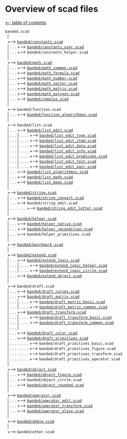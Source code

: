 Overview of scad files
======================

[<-- table of contents](contents.md)

`banded.scad`\
` `|\
` `+--> [`banded/constants.scad`](constants.md "Define some constants")\
` `| . . . +--> [`banded/constants_user.scad`](constants.md#customizable-auxiliary-constants- "Customizable auxiliary constants")\
` `| . . . +--> `banded/constants_helper.scad`\
` `|\
` `+--> [`banded/math.scad`](math.md "Math functions")\
` `| . . . +--> [`banded/math_common.scad`](math.md#more-math-functions- "Various common math functions")\
` `| . . . +--> [`banded/math_formula.scad`](math.md#formula-functions- "Formula functions")\
` `| . . . +--> [`banded/math_number.scad`](math.md#number-functions- "Number functions")\
` `| . . . +--> [`banded/math_vector.scad`](math_vector.md "Vector operations")\
` `| . . . +--> [`banded/math_matrix.scad`](math_matrix.md "Matrix operations")\
` `| . . . +--> [`banded/math_polygon.scad`](math_matrix.md#polygones-and-lines- "Polygones and lines operations")\
` `| . . . +--> [`banded/complex.scad`](math_complex.md "Working with complex numbers")\
` `|\
` `+--> `banded/function.scad`\
` `| . . . +--> [`banded/function_algorithmus.scad`](function.md "Algorithmus with function literals")\
` `|\
` `+--> `banded/list.scad`\
` `| . . . +--> [`banded/list_edit.scad`](list.md "Editing lists")\
` `| . . . | . . . . +--> [`banded/list_edit_type.scad`](list.md#different-type-of-data- "Type-dependent access to the content of lists")\
` `| . . . | . . . . +--> [`banded/list_edit_item.scad`](list.md#edit-list-independent-from-the-data- "Edit list independent from the data")\
` `| . . . | . . . . +--> [`banded/list_edit_data.scad`](list.md#edit-list-with-use-of-data-depend-on-type- "Edit list with use of data, type-dependent")\
` `| . . . | . . . . +--> [`banded/list_edit_info.scad`](list.md#get-data-from-list- "Get data from list with use of data, type-dependent")\
` `| . . . | . . . . +--> [`banded/list_edit_predicate.scad`](list.md#edit-list-use-function-literal-on-data- "Edit list, use function literal on data")\
` `| . . . | . . . . +--> [`banded/list_edit_test.scad`](list.md##test-entries-of-lists- "Test entries of lists")\
` `| . . . | . . . . +--> [`banded/list_edit_pair.scad`](list.md#pair-functions- "Pair functions - key-value-pair")\
` `| . . . +--> [`banded/list_algorithmus.scad`](list_math.md#algorithm-on-lists- "Algorithm on lists")\
` `| . . . +--> [`banded/list_math.scad`](list.md#math-operation-on_each-list-element- "Math operation on each list element")\
` `| . . . +--> [`banded/list_mean.scad`](list_mean.md "Calculating mean")\
` `|\
` `+--> [`banded/string.scad`](string.md "Functions for edit and convert strings")\
` `| . . . +--> [`banded/string_convert.scad`](string.md#convert-strings- "Convert strings")\
` `| . . . +--> `banded/string_edit.scad`\
` `| . . . . . . . +--> [`banded/string_edit_letter.scad`](string.md#edit-letter-in-strings- "Edit letter in strings")\
` `|\
` `+--> [`banded/helper.scad`](helper.md "Helper functions")\
` `| . . . +--> [`banded/helper_native.scad`](helper.md#native-helper-functions- "Contains various helper functions")\
` `| . . . +--> [`banded/helper_recondition.scad`](helper.md#helper.md#recondition-arguments-of-functions- "Recondition arguments of functions and modules")\
` `| . . . +--> `banded/helper_primitives.scad`\
` `|\
` `+--> [`banded/benchmark.scad`](helper.md#benchmark-function- "Benchmark for functions to measure speed")\
` `|\
` `+--> [`banded/extend.scad`](extend.md "Control the level of detail of a mesh")\
` `| . . . +--> [`banded/extend_logic.scad`](extend.md#functions-)\
` `| . . . | . . . . +--> [`banded/extend_logic_helper.scad`](extend.md#convert-values- "Helper functions: convert values, and for internal use")\
` `| . . . | . . . . +--> [`banded/extend_logic_circle.scad`](extend.md#get-fragments-of-a-circle- "Get fragments of a circle")\
` `| . . . +--> [`banded/extend_object.scad`](extend.md#defined-modules-)\
` `|\
` `+--> `banded/draft.scad`\
` `| . . . +--> [`banded/draft_curves.scad`](draft_curves.md "Creates curves in a point list")\
` `| . . . +--> [`banded/draft_matrix.scad`](draft_matrix.md "Generate matrices for affine transformation")\
` `| . . . | . . . . +--> [`banded/draft_matrix_basic.scad`](draft_matrix.md#basic-multmatrix-functions- "Generate matrix like OpenSCAD buildin affine transformation")\
` `| . . . | . . . . +--> [`banded/draft_matrix_common.scad`](draft_matrix.md#more-multmatrix-functions- "Generate matrix for more affine transformations")\
` `| . . . +--> [`banded/draft_transform.scad`](draft_transform.md "Transform functions on point lists for affine transformations")\
` `| . . . | . . . . +--> [`banded/draft_transform_basic.scad`](draft_transform.md#basic-multmatrix-functions- "OpenSCAD buildin transformation on point lists")\
` `| . . . | . . . . +--> [`banded/draft_transform_common.scad`](draft_transform.md#more-multmatrix-functions- "More functions for affine transformations on point lists")\
` `| . . . |\
` `| . . . +--> [`banded/draft_color.scad`](color.md "Convert colors")\
` `| . . . +--> [`banded/draft_primitives.scad`](draft_primitives.md "Create and edit OpenSCAD primitives in data lists")\
` `| . . . . . . . . +--> `banded/draft_primitives_basic.scad`\
` `| . . . . . . . . +--> `banded/draft_primitives_figure.scad`\
` `| . . . . . . . . +--> `banded/draft_primitives_transform.scad`\
` `| . . . . . . . . +--> `banded/draft_primitives_operator.scad`\
` `|\
` `+--> [`banded/object.scad`](object.md "Configurable objects")\
` `| . . . +--> [`banded/object_figure.scad`](object.md#figures- "Modules to create configurable objects")\
` `| . . . +--> `banded/object_circle.scad`\
` `| . . . +--> [`banded/object_rounded.scad`](object.md#rounded-edges- "Figures with rounded edges")\
` `|\
` `+--> [`banded/operator.scad`](operator.md "Transform and edit objects")\
` `| . . . +--> [`banded/operator_edit.scad`](operator.md#edit-and-test-objects- "Various operator to edit and test objects")\
` `| . . . +--> [`banded/operator_transform.scad`](operator.md#transform-operator- "Transform operator for affine transformations")\
` `| . . . +--> [`banded/operator_place.scad`](operator.md#place-objects- "Modules which place objects in specific position")\
` `|\
` `+--> [`banded/debug.scad`](debug.md "Debug modules - make parts and points seeable")\
` `|\
` `+--> `banded/other.scad`
